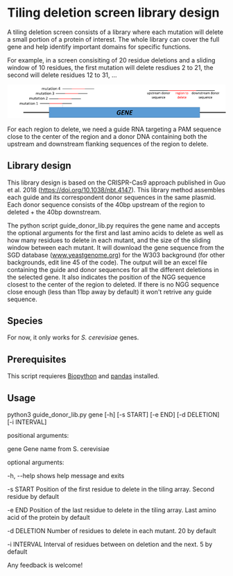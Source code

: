 # Tiling deletion screen library design

A tiling deletion screen consists of a library where each mutation will delete a small portion of a protein of interest. The whole library can cover the full gene and help identify important domains for specific functions.

For example, in a screen consisiting of 20 residue deletions and a sliding window of 10 residues, the first mutation will delete resdiues 2 to 21, the second will delete residues 12 to 31, ...

![Tiling deletion drawing](https://github.com/aserracardona/CRISPR-scripts/blob/master/tiling_deletion_screen/tiling_del.png)

For each region to delete, we need a guide RNA targeting a PAM sequence close to the center of the region and a donor DNA containing both the upstream and downstream flanking sequences of the region to delete. 

## Library design
This library design is based on the CRISPR-Cas9 approach published in Guo et al. 2018 (https://doi.org/10.1038/nbt.4147). This library method assembles each guide and its correspondent donor sequences in the same plasmid. Each donor sequence consists of the 40bp upstream of the region to deleted + the 40bp downstream. 

The python script guide_donor_lib.py requires the gene name and accepts the optional arguments for the first and last amino acids to delete as well as how many residues to delete in each mutant, and the size of the sliding window between each mutant. It will download the gene sequence from the SGD database (www.yeastgenome.org) for the W303 background (for other backgrounds, edit line 45 of the code). 
The output will be an excel file containing the guide and donor sequences for all the different deletions in the selected gene. It also indicates the position of the NGG sequence closest to the center of the region to deleted. If there is no NGG sequence close enough (less than 11bp away by default) it won't retrive any guide sequence.

## Species
For now, it only works for *S. cerevisiae* genes. 

## Prerequisites
This script requieres [Biopython](https://biopython.org/) and [pandas](https://pandas.pydata.org/) installed. 

## Usage
python3 guide_donor_lib.py gene [-h] [-s START] [-e END] [-d DELETION] [-i INTERVAL]

positional arguments:

  gene         Gene name from S. cerevisiae

optional arguments:

  -h, --help    shows help message and exits
  
  -s START    Position of the first residue to delete in the tiling array. Second residue by default
  
  -e END      Position of the last residue to delete in the tiling array. Last amino acid of the protein by default
  
  -d DELETION  Number of residues to delete in each mutant. 20 by default
  
  -i INTERVAL  Interval of residues between on deletion and the next. 5 by default
  

Any feedback is welcome!

